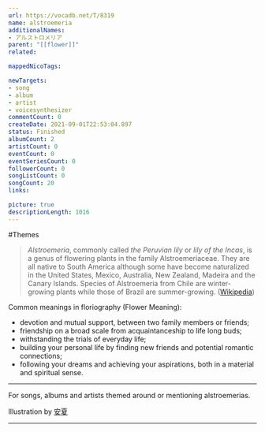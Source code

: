 ```yaml
---
url: https://vocadb.net/T/8319
name: alstroemeria
additionalNames: 
- アルストロメリア
parent: "[[flower]]"
related:

mappedNicoTags:

newTargets:
- song
- album
- artist
- voicesynthesizer
commentCount: 0
createDate: 2021-09-01T22:53:04.897
status: Finished
albumCount: 2
artistCount: 0
eventCount: 0
eventSeriesCount: 0
followerCount: 0
songListCount: 0
songCount: 20
links: 

picture: true
descriptionLength: 1016
---
```


#Themes

> _Alstroemeria_, commonly called _the Peruvian lily_ or _lily of the Incas_, is a genus of flowering plants in the family Alstroemeriaceae. They are all native to South America although some have become naturalized in the United States, Mexico, Australia, New Zealand, Madeira and the Canary Islands. Species of Alstroemeria from Chile are winter-growing plants while those of Brazil are summer-growing. ([Wikipedia](https://en.wikipedia.org/wiki/Alstroemeria))

Common meanings in floriography (Flower Meaning):
* devotion and mutual support, between two family members or friends;
* friendship on a broad scale from acquaintanceship to life long buds;
* withstanding the trials of everyday life;
* building your personal life by finding new friends and potential romantic connections;
* following your dreams and achieving your aspirations, both in a material and spiritual sense.

---
For songs, albums and artists themed around or mentioning alstroemerias.

Illustration by [安夏](https://piapro.jp/agonasubi_m01)

---

